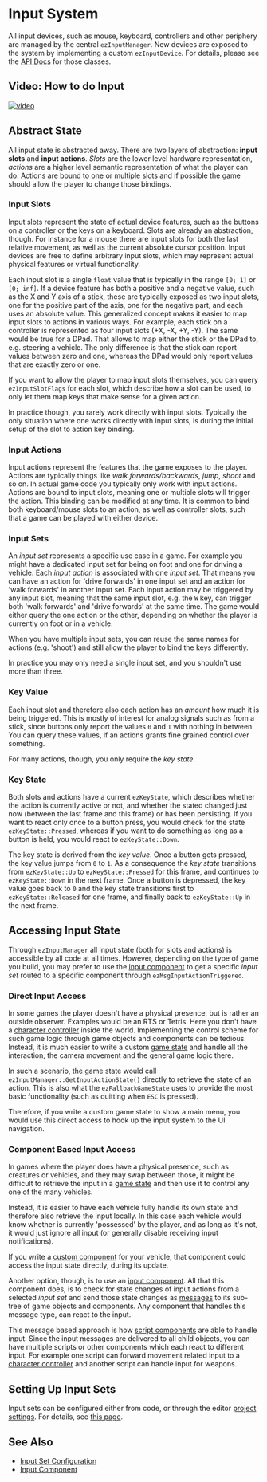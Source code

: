 # Input System

All input devices, such as mouse, keyboard, controllers and other periphery are managed by the central `ezInputManager`. New devices are exposed to the system by implementing a custom `ezInputDevice`. For details, please see the [API Docs](../api-docs.md) for those classes.

## Video: How to do Input

[![video](https://img.youtube.com/vi/G16mBOH1I6A/0.jpg)](https://www.youtube.com/watch?v=G16mBOH1I6A)

## Abstract State

All input state is abstracted away. There are two layers of abstraction: **input slots** and **input actions**. *Slots* are the lower level hardware representation, *actions* are a higher level semantic representation of what the player can do. Actions are bound to one or multiple slots and if possible the game should allow the player to change those bindings.

### Input Slots

Input slots represent the state of actual device features, such as the buttons on a controller or the keys on a keyboard. Slots are already an abstraction, though. For instance for a mouse there are input slots for both the last relative movement, as well as the current absolute cursor position. Input devices are free to define arbitrary input slots, which may represent actual physical features or virtual functionality.

Each input slot is a single `float` value that is typically in the range `[0; 1]` or `[0; inf]`. If a device feature has both a positive and a negative value, such as the X and Y axis of a stick, these are typically exposed as two input slots, one for the positive part of the axis, one for the negative part, and each uses an absolute value. This generalized concept makes it easier to map input slots to actions in various ways. For example, each stick on a controller is represented as four input slots (+X, -X, +Y, -Y). The same would be true for a DPad. That allows to map either the stick or the DPad to, e.g. steering a vehicle. The only difference is that the stick can report values between zero and one, whereas the DPad would only report values that are exactly zero or one.

If you want to allow the player to map input slots themselves, you can query `ezInputSlotFlags` for each slot, which describe how a slot can be used, to only let them map keys that make sense for a given action.

In practice though, you rarely work directly with input slots. Typically the only situation where one works directly with input slots, is during the initial setup of the slot to action key binding.

### Input Actions

Input actions represent the features that the game exposes to the player. Actions are typically things like *walk forwards/backwards*, *jump*, *shoot* and so on. In actual game code you typically only work with input actions. Actions are bound to input slots, meaning one or multiple slots will trigger the action. This binding can be modified at any time. It is common to bind both keyboard/mouse slots to an action, as well as controller slots, such that a game can be played with either device.

### Input Sets

An *input set* represents a specific use case in a game. For example you might have a dedicated input set for being on foot and one for driving a vehicle. Each *input action* is associated with one *input set*. That means you can have an action for 'drive forwards' in one input set and an action for 'walk forwards' in another input set. Each input action may be triggered by any input slot, meaning that the same input slot, e.g. the `W` key, can trigger both 'walk forwards' and 'drive forwards' at the same time. The game would either query the one action or the other, depending on whether the player is currently on foot or in a vehicle.

When you have multiple input sets, you can reuse the same names for actions (e.g. 'shoot') and still allow the player to bind the keys differently.

In practice you may only need a single input set, and you shouldn't use more than three.

### Key Value

Each input slot and therefore also each action has an *amount* how much it is being triggered. This is mostly of interest for analog signals such as from a stick, since buttons only report the values `0` and `1` with nothing in between. You can query these values, if an actions grants fine grained control over something.

For many actions, though, you only require the *key state*.

### Key State

Both slots and actions have a current `ezKeyState`, which describes whether the action is currently active or not, and whether the stated changed just now (between the last frame and this frame) or has been persisting. If you want to react only once to a button press, you would check for the state `ezKeyState::Pressed`, whereas if you want to do something as long as a button is held, you would react to `ezKeyState::Down`.

The key state is derived from the *key value*. Once a button gets pressed, the key value jumps from `0` to `1`. As a consequence the *key state* transitions from `ezKeyState::Up` to `ezKeyState::Pressed` for this frame, and continues to `ezKeyState::Down` in the next frame. Once a button is depressed, the key value goes back to `0` and the key state transitions first to `ezKeyState::Released` for one frame, and finally back to `ezKeyState::Up` in the next frame.

## Accessing Input State

Through `ezInputManager` all input state (both for slots and actions) is accessible by all code at all times. However, depending on the type of game you build, you may prefer to use the [input component](input-component.md) to get a specific *input set* routed to a specific component through `ezMsgInputActionTriggered`.

### Direct Input Access

In some games the player doesn't have a physical presence, but is rather an outside observer. Examples would be an RTS or Tetris. Here you don't have a [character controller](../physics/jolt/special/jolt-character-controller.md) inside the world. Implementing the control scheme for such game logic through game objects and components can be tedious. Instead, it is much easier to write a custom [game state](../runtime/application/game-state.md) and handle all the interaction, the camera movement and the general game logic there.

In such a scenario, the game state would call `ezInputManager::GetInputActionState()` directly to retrieve the state of an action. This is also what the `ezFallbackGameState` uses to provide the most basic functionality (such as quitting when `ESC` is pressed).

Therefore, if you write a custom game state to show a main menu, you would use this direct access to hook up the input system to the UI navigation.

### Component Based Input Access

In games where the player does have a physical presence, such as creatures or vehicles, and they may swap between those, it might be difficult to retrieve the input in a [game state](../runtime/application/game-state.md) and then use it to control any one of the many vehicles.

Instead, it is easier to have each vehicle fully handle its own state and therefore also retrieve the input locally. In this case each vehicle would know whether is currently 'possessed' by the player, and as long as it's not, it would just ignore all input (or generally disable receiving input notifications).

If you write a [custom component](../custom-code/cpp/custom-cpp-component.md) for your vehicle, that component could access the input state directly, during its update.

Another option, though, is to use an [input component](input-component.md). All that this component does, is to check for state changes of input actions from a selected *input set* and send those state changes as [messages](../runtime/world/world-messaging.md) to its sub-tree of game objects and components. Any component that handles this message type, can react to the input.

This message based approach is how [script components](../custom-code/visual-script/script-component.md) are able to handle input. Since the input messages are delivered to all child objects, you can have multiple scripts or other components which each react to different input. For example one script can forward movement related input to a [character controller](../physics/jolt/special/jolt-character-controller.md) and another script can handle input for weapons.

## Setting Up Input Sets

Input sets can be configured either from code, or through the editor [project settings](../projects/project-settings.md). For details, see [this page](input-config.md).

## See Also

* [Input Set Configuration](input-config.md)
* [Input Component](input-component.md)
